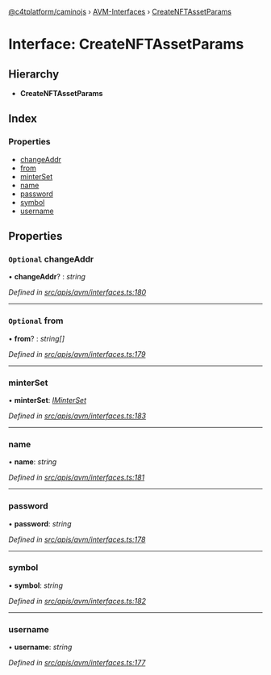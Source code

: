 [@c4tplatform/caminojs](../api.md) › [AVM-Interfaces](../modules/avm_interfaces.md) › [CreateNFTAssetParams](avm_interfaces.createnftassetparams.md)

# Interface: CreateNFTAssetParams

## Hierarchy

* **CreateNFTAssetParams**

## Index

### Properties

* [changeAddr](avm_interfaces.createnftassetparams.md#optional-changeaddr)
* [from](avm_interfaces.createnftassetparams.md#optional-from)
* [minterSet](avm_interfaces.createnftassetparams.md#minterset)
* [name](avm_interfaces.createnftassetparams.md#name)
* [password](avm_interfaces.createnftassetparams.md#password)
* [symbol](avm_interfaces.createnftassetparams.md#symbol)
* [username](avm_interfaces.createnftassetparams.md#username)

## Properties

### `Optional` changeAddr

• **changeAddr**? : *string*

*Defined in [src/apis/avm/interfaces.ts:180](https://github.com/chain4travel/caminojs/blob/8077d740/src/apis/avm/interfaces.ts#L180)*

___

### `Optional` from

• **from**? : *string[]*

*Defined in [src/apis/avm/interfaces.ts:179](https://github.com/chain4travel/caminojs/blob/8077d740/src/apis/avm/interfaces.ts#L179)*

___

###  minterSet

• **minterSet**: *[IMinterSet](avm_interfaces.iminterset.md)*

*Defined in [src/apis/avm/interfaces.ts:183](https://github.com/chain4travel/caminojs/blob/8077d740/src/apis/avm/interfaces.ts#L183)*

___

###  name

• **name**: *string*

*Defined in [src/apis/avm/interfaces.ts:181](https://github.com/chain4travel/caminojs/blob/8077d740/src/apis/avm/interfaces.ts#L181)*

___

###  password

• **password**: *string*

*Defined in [src/apis/avm/interfaces.ts:178](https://github.com/chain4travel/caminojs/blob/8077d740/src/apis/avm/interfaces.ts#L178)*

___

###  symbol

• **symbol**: *string*

*Defined in [src/apis/avm/interfaces.ts:182](https://github.com/chain4travel/caminojs/blob/8077d740/src/apis/avm/interfaces.ts#L182)*

___

###  username

• **username**: *string*

*Defined in [src/apis/avm/interfaces.ts:177](https://github.com/chain4travel/caminojs/blob/8077d740/src/apis/avm/interfaces.ts#L177)*
